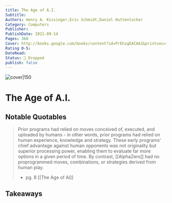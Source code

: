 ```yaml
---
title: The Age of A.I.
Subtitle: 
Authors: Henry A. Kissinger,Eric Schmidt,Daniel Huttenlocher
Category: Computers
Publisher: 
PublishDate: 2021-09-14
Pages: 368
Cover: http://books.google.com/books/content?id=PrEhzgEACAAJ&printsec=frontcover&img=1&zoom=1&source=gbs_api
Rating 0-5: 
DateRead: 
Status: 🔴 Dropped
publish: false
---
```


![cover|150](http://books.google.com/books/content?id=PrEhzgEACAAJ&printsec=frontcover&img=1&zoom=1&source=gbs_api)

# The Age of A.I.


## Notable Quotables
>Prior programs had relied on moves conceived of, executed, and uploaded by humans - in other words, prior programs had relied on human experience, knowledge and strategy. These early programs' chief advantage against human opponents was not originality but superior processing power, enabling them to evaluate far more options in a given period of time. By contrast, [[AlphaZero]] had no proprogrammed moves, combinations, or strategies derived from human play. 
>- pg. 8 [[The Age of AI]]

## Takeaways
